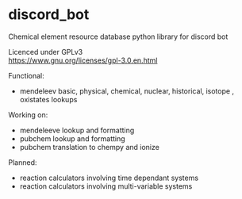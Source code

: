 # discord_bot
 Chemical element resource database python library for discord bot                                

 Licenced under GPLv3                                                        
 https://www.gnu.org/licenses/gpl-3.0.en.html                                

Functional:
 * mendeleev basic, physical, chemical, nuclear, historical, isotope , oxistates lookups
 
Working on: 
 * mendeleeve lookup and formatting
 * pubchem lookup and formatting
 * pubchem translation to chempy and ionize

Planned:
 * reaction calculators involving time dependant systems
 * reaction calculators involving multi-variable systems
 
